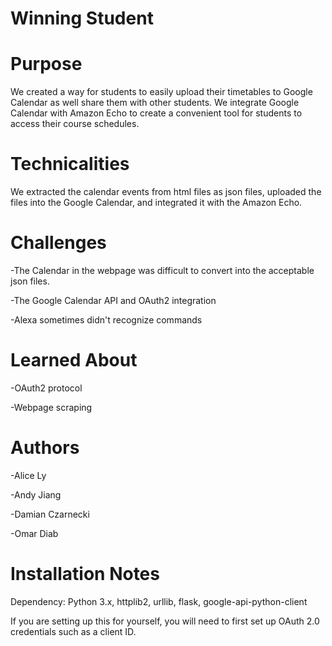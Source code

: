 # Winning Student
# Purpose
  We created a way for students to easily upload their timetables to Google Calendar as well share them with other students. We integrate Google Calendar with Amazon Echo to create a convenient tool for students to access their course schedules.
  
# Technicalities
  We extracted the calendar events from html files as json files, uploaded the files into the Google Calendar, and integrated it with the Amazon Echo.
  
# Challenges
  -The Calendar in the webpage was difficult to convert into the acceptable json files. 

  -The Google Calendar API and OAuth2 integration

  -Alexa sometimes didn't recognize commands
  
# Learned About
  -OAuth2 protocol

  -Webpage scraping
  
# Authors
  -Alice Ly

  -Andy Jiang

  -Damian Czarnecki

  -Omar Diab
  
# Installation Notes
Dependency:
Python 3.x,
httplib2,
urllib,
flask,
google-api-python-client

If you are setting up this for yourself, you will need to first set up OAuth 2.0 credentials such as a client ID.
